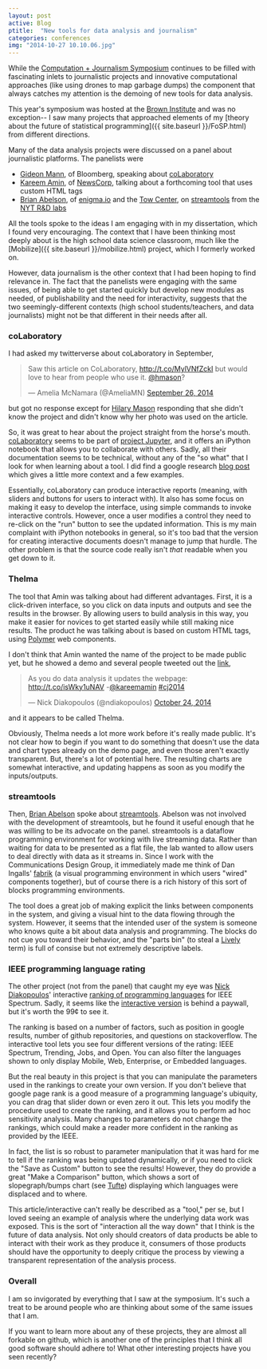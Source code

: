 ```yaml
---
layout: post
active: Blog
ptitle:  "New tools for data analysis and journalism" 
categories: conferences
img: "2014-10-27 10.10.06.jpg"
---
```


While the [Computation + Journalism Symposium](http://symposium2014.computation-and-journalism.com/) continues to be filled with fascinating inlets to journalistic projects and innovative computational approaches (like using drones to map garbage dumps) the component that always catches my attention is the demoing of new tools for data analysis. 

This year's symposium was hosted at the [Brown Institute](http://brown.columbia.edu/) and was no exception-- I saw many projects that approached elements of my [theory about the future of statistical programming]({{ site.baseurl }}/FoSP.html) from different directions.

<!--more-->

Many of the data analysis projects were discussed on a panel about journalistic platforms. The panelists were

* [Gideon Mann](https://sites.google.com/site/gideonmann/), of Bloomberg, speaking about [coLaboratory](https://colaboratory.jupyter.org/welcome/)
* [Kareem Amin](http://www.kareemamin.com/), of [NewsCorp](http://newscorp.com/), talking about a forthcoming tool that uses custom HTML tags
* [Brian Abelson](http://brianabelson.com/), of [enigma.io](http://enigma.io/) and the [Tow Center](http://towcenter.org/), on [streamtools](http://nytlabs.github.io/streamtools/) from the [NYT R&D labs](http://nytlabs.com/)


All the tools spoke to the ideas I am engaging with in my dissertation, which I found very encouraging. The context that I have been thinking most deeply about is the high school data science classroom, much like the [Mobilize]({{ site.baseurl }}/mobilize.html) project, which I formerly worked on. 

However, data journalism is the other context that I had been hoping to find relevance in. The fact that the panelists were engaging with the same issues, of being able to get started quickly but develop new modules as needed, of publishability and the need for interactivity, suggests that the two seemingly-different contexts (high school students/teachers, and data journalists) might not be that different in their needs after all. 

### **coLaboratory**

I had asked my twitterverse about coLaboratory in September,

<blockquote class="twitter-tweet" lang="en"><p>Saw this article on CoLaboratory, <a href="http://t.co/MylVNfZckI">http://t.co/MylVNfZckI</a> but would love to hear from people who use it. <a href="https://twitter.com/hmason">@hmason</a>?</p>&mdash; Amelia McNamara (@AmeliaMN) <a href="https://twitter.com/AmeliaMN/status/515557079642169344">September 26, 2014</a></blockquote>
<script async src="//platform.twitter.com/widgets.js" charset="utf-8"></script>

but got no response except for [Hilary Mason](https://twitter.com/hmason) responding that she didn't know the project and didn't know why her photo was used on the article. 

So, it was great to hear about the project straight from the horse's mouth. [coLaboratory](https://colaboratory.jupyter.org/welcome/) seems to be part of [project Jupyter](http://jupyter.org/), and it offers an iPython notebook that allows you to collaborate with others. Sadly, all their documentation seems to be technical, without any of the "so what" that I look for when learning about a tool. I did find a google research [blog post](http://googleresearch.blogspot.com/2014/08/doing-data-science-with-colaboratory.html) which gives a little more context and a few examples. 

Essentially, coLaboratory can produce interactive reports (meaning, with sliders and buttons for users to interact with). It also has some focus on making it easy to develop the interface, using simple commands to invoke interactive controls. However, once a user modifies a control they need to re-click on the "run" button to see the updated information. This is my main complaint with iPython notebooks in general, so it's too bad that the version for creating interactive documents doesn't manage to jump that hurdle.  The other problem is that the source code really isn't *that* readable when you get down to it.

### **Thelma**

The tool that Amin was talking about had different advantages. First, it is a click-driven interface, so you click on data inputs and outputs and see the results in the browser. By allowing users to build analysis in this way, you make it easier for novices to get started easily while still making nice results. The product he was talking about is based on custom HTML tags, using [Polymer](https://www.polymer-project.org/) web components. 

I don't think that Amin wanted the name of the project to be made public yet, but he showed a demo and several people tweeted out the [link](http://thelmanews.github.io/thelma-component-demo/data-demo.html),
<blockquote class="twitter-tweet" lang="en"><p>As you do data analysis it updates the webpage: <a href="http://t.co/isWky1uNAV">http://t.co/isWky1uNAV</a> -<a href="https://twitter.com/kareemamin">@kareemamin</a> <a href="https://twitter.com/hashtag/cj2014?src=hash">#cj2014</a></p>&mdash; Nick Diakopoulos (@ndiakopoulos) <a href="https://twitter.com/ndiakopoulos/status/525677010816090112">October 24, 2014</a></blockquote>
<script async src="//platform.twitter.com/widgets.js" charset="utf-8"></script>

and it appears to be called Thelma. 

Obviously, Thelma needs a lot more work before it's really made public. It's not clear how to begin if you want to do something that doesn't use the data and chart types already on the demo page, and even those aren't exactly transparent. But, there's a lot of potential here. The resulting charts are somewhat interactive, and updating happens as soon as you modify the inputs/outputs. 

### **streamtools**

Then, [Brian Abelson](http://brianabelson.com/) spoke about [streamtools](http://nytlabs.github.io/streamtools/). Abelson was not involved with the development of streamtools, but he found it useful enough that he was willing to be its advocate on the panel. streamtools is a dataflow programming environment for working with live streaming data. Rather than waiting for data to be presented as a flat file, the lab wanted to allow users to deal directly with data as it streams in. Since I work with the Communications Design Group, it immediately made me think of Dan Ingalls' [fabrik](https://en.wikipedia.org/wiki/Fabrik_(software)) (a visual programming environment in which users "wired" components together), but of course there is a rich history of this sort of blocks programming environments. 

The tool does a great job of making explicit the links between components in the system, and giving a visual hint to the data flowing through the system. However, it seems that the intended user of the system is someone who knows quite a bit about data analysis and programming. The blocks do not cue you toward their behavior, and the "parts bin" (to steal a [Lively](http://lively-web.org/welcome.html) term) is full of consise but not extremely descriptive labels. 

### **IEEE programming language rating**

The other project (not from the panel) that caught my eye was [Nick Diakopoulos](http://www.nickdiakopoulos.com/)' interactive [ranking of programming languages](http://spectrum.ieee.org/computing/software/top-10-programming-languages) for IEEE Spectrum. Sadly, it seems like the [interactive version](http://spectrum.ieee.org/static/interactive-the-top-programming-languages) is behind a paywall, but it's worth the 99¢ to see it. 

The ranking is based on a number of factors, such as position in google results, number of github repositories, and questions on stackoverflow. The interactive tool lets you see four different versions of the rating: IEEE Spectrum, Trending, Jobs, and Open. You can also filter the languages shown to only display Mobile, Web, Enterprise, or Embedded languages. 

But the real beauty in this project is that you can manipulate the parameters used in the rankings to create your own version. If you don't believe that google page rank is a good measure of a programming language's ubiquity, you can drag that slider down or even zero it out. This lets you modify the procedure used to create the ranking, and it allows you to perform ad hoc sensitivity analysis. Many changes to parameters do not change the rankings, which could make a reader more confident in the ranking as provided by the IEEE. 

In fact, the list is so robust to parameter manipulation that it was hard for me to tell if the ranking was being updated dynamically, or if you need to click the "Save as Custom" button to see the results! However, they do provide a great "Make a Comparison" button, which shows a sort of slopegraph/bumps chart (see [Tufte](http://www.edwardtufte.com/bboard/q-and-a-fetch-msg?msg_id=0003nk)) displaying which languages were displaced and to where.

This article/interactive can't really be described as a "tool," per se, but I loved seeing an example of analysis where the underlying data work was exposed. This is the sort of "interaction all the way down" that I think is the future of data analysis. Not only should creators of data products be able to interact with their work as they produce it, consumers of those products should have the opportunity to deeply critique the process by viewing a transparent representation of the analysis process. 

### **Overall**

I am so invigorated by everything that I saw at the symposium. It's such a treat to be around people who are thinking about some of the same issues that I am. 

If you want to learn more about any of these projects, they are almost all forkable on github, which is another one of the principles that I think all good software should adhere to! What other interesting projects have you seen recently?
